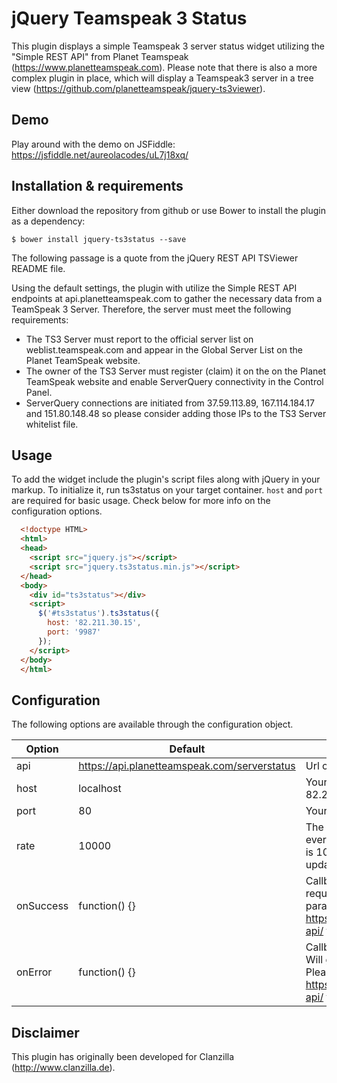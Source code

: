 # jQuery Teamspeak 3 Status

This plugin displays a simple Teamspeak 3 server status widget utilizing the
"Simple REST API" from Planet Teamspeak (https://www.planetteamspeak.com).
Please note that there is also a more complex plugin in place, which will
display a Teamspeak3 server in a tree view
(https://github.com/planetteamspeak/jquery-ts3viewer).

## Demo

Play around with the demo on JSFiddle:
https://jsfiddle.net/aureolacodes/uL7j18xq/

## Installation & requirements

Either download the repository from github or use Bower to install the plugin
as a dependency:

```
$ bower install jquery-ts3status --save
```

The following passage is a quote from the jQuery REST API TSViewer README file.

Using the default settings, the plugin with utilize the Simple REST API
endpoints at api.planetteamspeak.com to gather the necessary data from a
TeamSpeak 3 Server. Therefore, the server must meet the following requirements:

* The TS3 Server must report to the official server list on
weblist.teamspeak.com and appear in the Global Server List on the
Planet TeamSpeak website.
* The owner of the TS3 Server must register (claim) it on the on the Planet
TeamSpeak website and enable ServerQuery connectivity in the Control Panel.
* ServerQuery connections are initiated from 37.59.113.89, 167.114.184.17
and 151.80.148.48 so please consider adding those IPs to the TS3
Server whitelist file.

## Usage

To add the widget include the plugin's script files along with jQuery in your
markup. To initialize it, run ts3status on your target container. `host` and
`port` are required for basic usage. Check below for more info on the
configuration options.

```html
  <!doctype HTML>
  <html>
  <head>
    <script src="jquery.js"></script>
    <script src="jquery.ts3status.min.js"></script>
  </head>
  <body>
    <div id="ts3status"></div>
    <script>
      $('#ts3status').ts3status({
        host: '82.211.30.15',
        port: '9987'
      });
    </script>
  </body>
  </html>
```

## Configuration

The following options are available through the configuration object.

| Option | Default | Description |
| --- | --- | --- |
| api | https://api.planetteamspeak.com/serverstatus | Url of the simple rest api. |
| host | localhost | Your server's host name, e.g. 82.211.30.15 |
| port | 80 | Your server's port, e.g. 9987 |
| rate | 10000 | The plugin will update the server status every x milliseconds. The default value is 10000ms, so the status will be updated every 10 seconds. |
| onSuccess | function() {} | Callback that runs after a successful request. Will get the api response as a parameter. Please check https://www.planetteamspeak.com/rest-api/ for more details on this. |
| onError | function() {} | Callback that runs after a failed request. Will get the api response as a parameter. Please check https://www.planetteamspeak.com/rest-api/ for more details on this. |

## Disclaimer

This plugin has originally been developed for Clanzilla (http://www.clanzilla.de).
